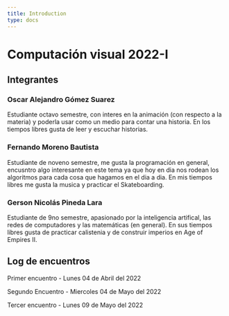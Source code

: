 ```yaml
---
title: Introduction
type: docs
---
```


# Computación visual 2022-I

## Integrantes

### Oscar Alejandro Gómez Suarez

Estudiante octavo semestre, con interes en la animación (con respecto a la materia) y poderla usar como un medio para contar una historia. En los tiempos libres gusta de leer y escuchar historias. 

### Fernando Moreno Bautista
Estudiante de noveno semestre, me gusta la programación en general, encusntro algo interesante en este tema ya que hoy en dia nos rodean los algoritmos para cada cosa que hagamos en el dia a dia. En mis tiempos libres me gusta la musica y practicar el Skateboarding.

### Gerson Nicolás Pineda Lara

Estudiante de 9no semestre, apasionado por la inteligencia artifical, las redes de computadores y las matemáticas (en general). En sus tiempos libres gusta de practicar calistenia y de construir imperios en Age of Empires II.

## Log de encuentros

Primer encuentro - Lunes 04 de Abril del 2022

Segundo Encuentro - Miercoles 04 de Mayo del 2022

Tercer encuentro - Lunes 09 de Mayo del 2022
